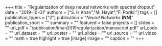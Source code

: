 +++
title = "Regularization of deep neural networks with spectral dropout"
date = "2019-10-01"
authors = ["S. H Khan","M. Hayat","F. Porikli"]
tags = []
publication_types = ["2"]
publication = "_Neural Networks_ **(NN)**"
publication_short = ""
summary = ""
featured = false
projects = []
slides = ""
url_pdf = "/publication/khan2019regularization/manuscript.pdf"
url_code = ""
url_dataset = ""
url_poster = ""
url_slides = ""
url_source = ""
url_video = ""
math = true
highlight = true
[image]
image = ""
caption = ""
+++

